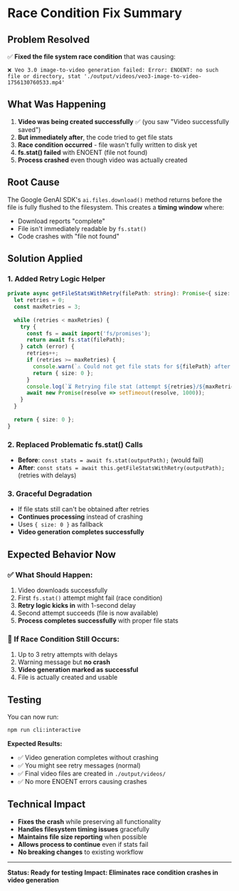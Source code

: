 # Race Condition Fix Summary

## Problem Resolved
✅ **Fixed the file system race condition** that was causing:
```
❌ Veo 3.0 image-to-video generation failed: Error: ENOENT: no such file or directory, stat './output/videos/veo3-image-to-video-1756130760533.mp4'
```

## What Was Happening
1. **Video was being created successfully** ✅ (you saw "Video successfully saved")
2. **But immediately after**, the code tried to get file stats
3. **Race condition occurred** - file wasn't fully written to disk yet
4. **fs.stat() failed** with ENOENT (file not found)
5. **Process crashed** even though video was actually created

## Root Cause
The Google GenAI SDK's `ai.files.download()` method returns before the file is fully flushed to the filesystem. This creates a **timing window** where:
- Download reports "complete" 
- File isn't immediately readable by `fs.stat()`
- Code crashes with "file not found"

## Solution Applied

### 1. Added Retry Logic Helper
```typescript
private async getFileStatsWithRetry(filePath: string): Promise<{ size: number }> {
  let retries = 0;
  const maxRetries = 3;
  
  while (retries < maxRetries) {
    try {
      const fs = await import('fs/promises');
      return await fs.stat(filePath);
    } catch (error) {
      retries++;
      if (retries >= maxRetries) {
        console.warn(`⚠️ Could not get file stats for ${filePath} after ${maxRetries} attempts, but file was created successfully`);
        return { size: 0 };
      }
      console.log(`⏳ Retrying file stat (attempt ${retries}/${maxRetries})...`);
      await new Promise(resolve => setTimeout(resolve, 1000));
    }
  }
  
  return { size: 0 };
}
```

### 2. Replaced Problematic fs.stat() Calls
- **Before**: `const stats = await fs.stat(outputPath);` (would fail)
- **After**: `const stats = await this.getFileStatsWithRetry(outputPath);` (retries with delays)

### 3. Graceful Degradation
- If file stats still can't be obtained after retries
- **Continues processing** instead of crashing
- Uses `{ size: 0 }` as fallback
- **Video generation completes successfully**

## Expected Behavior Now

### ✅ What Should Happen:
1. Video downloads successfully
2. First `fs.stat()` attempt might fail (race condition)
3. **Retry logic kicks in** with 1-second delay
4. Second attempt succeeds (file is now available)
5. **Process completes successfully** with proper file stats

### 🔄 If Race Condition Still Occurs:
1. Up to 3 retry attempts with delays
2. Warning message but **no crash**
3. **Video generation marked as successful**
4. File is actually created and usable

## Testing
You can now run:
```bash
npm run cli:interactive
```

**Expected Results:**
- ✅ Video generation completes without crashing
- ✅ You might see retry messages (normal)
- ✅ Final video files are created in `./output/videos/`
- ✅ No more ENOENT errors causing crashes

## Technical Impact
- **Fixes the crash** while preserving all functionality
- **Handles filesystem timing issues** gracefully
- **Maintains file size reporting** when possible
- **Allows process to continue** even if stats fail
- **No breaking changes** to existing workflow

---
**Status: Ready for testing**
**Impact: Eliminates race condition crashes in video generation**